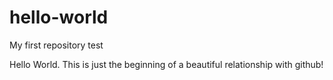# hello-world
My first repository test

Hello World. This is just the beginning of a beautiful relationship with github!
